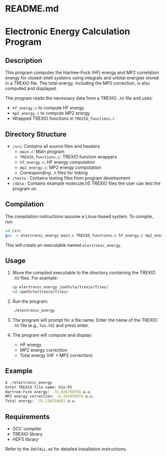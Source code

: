 README.md
=========

# Electronic Energy Calculation Program

## Description
This program computes the Hartree-Fock (HF) energy and MP2 correlation energy for closed-shell systems using integrals and orbital energies stored in a TREXIO file. The total energy, including the MP2 correction, is also computed and displayed.

The program reads the necessary data from a TREXIO `.h5` file and uses:
- `hf_energy.c` to compute HF energy
- `mp2_energy.c` to compute MP2 energy
- Wrapped TREXIO functions in `TREXIO_functions.c`

## Directory Structure
- `/src`: Contains all source files and headers.
  - `main.c`: Main program
  - `TREXIO_functions.c`: TREXIO function wrappers
  - `hf_energy.c`: HF energy computation
  - `mp2_energy.c`: MP2 energy computation
  - Corresponding `.h` files for linking
- `/tests` : Contains testing files from program development
- `/data` : Contains example molecule.h5 TREXIO files the user can test the program on

## Compilation
The compilation instructions assume a Linux-based system. To compile, run:

```bash
cd /src
gcc -o electronic_energy main.c TREXIO_functions.c hf_energy.c mp2_energy.c -I/usr/local/include -L/usr/local/lib -ltrexio -lm
```

This will create an executable named `electronic_energy`.

## Usage
1. Move the compiled executable to the directory containing the TREXIO `.h5` files. For example:
   ```bash
   cp electronic_energy /path/to/trexio/files/
   cd /path/to/trexio/files/
   ```

2. Run the program:
   ```bash
   ./electronic_energy
   ```

3. The program will prompt for a file name. Enter the name of the TREXIO `.h5` file (e.g., `h2o.h5`) and press enter.

4. The program will compute and display:
   - HF energy
   - MP2 energy correction
   - Total energy (HF + MP2 correction)

## Example
```bash
$ ./electronic_energy
Enter TREXIO file name: h2o.h5
Hartree-Fock energy: -76.026798708 a.u.
MP2 energy correction: -0.203959974 a.u.
Total energy: -76.230758682 a.u.
```

## Requirements
- GCC compiler
- TREXIO library
- HDF5 library

Refer to the `INSTALL.md` for detailed installation instructions.